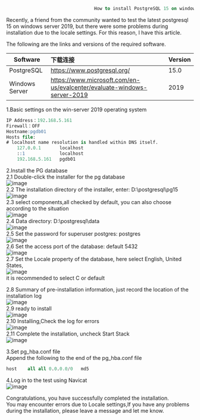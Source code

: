 ```sql
                                 How to install PostgreSQL 15 on windows server 2019 step by step
```

Recently, a friend from the community wanted to test the latest postgresql 15 on windows server 2019, but there were some problems during installation due to the locale settings. For this reason, I have this article.

The following are the links and versions of the required software.

| Software       | 下载连接                                                     | Version |
| -------------- | :----------------------------------------------------------- | :------ |
| PostgreSQL     | https://www.postgresql.org/                                  | 15.0    |
| Windows Server | https://www.microsoft.com/en-us/evalcenter/evaluate-windows-server-2019 | 2019    |



1.Basic settings on the win-server 2019 operating system
```sql
IP Address：192.168.5.161
Firewall：OFF
Hostname:pgdb01
Hosts file:
# localhost name resolution is handled within DNS itself.
	127.0.0.1       localhost
	::1             localhost
	192.168.5.161	pgdb01
```

2.Install the PG database<br/>
2.1 Double-click the installer for the pg database<br/>
![image](Image/004-1.png)<br/>
2.2 The installation directory of the installer, enter: D:\postgresql\pg15<br/>
![image](Image/004-2.png)<br/>
2.3 select components,all checked by default, you can also choose according to the situation<br/>
![image](Image/004-3.png)<br/>
2.4 Data directory: D:\postgresql\data<br/>
![image](Image/004-4.png)<br/>
2.5 Set the password for superuser postgres: postgres<br/>
![image](Image/004-5.png)<br/>
2.6 Set the access port of the database: default 5432<br/>
![image](Image/004-6.png)<br/>
2.7 Set the Locale property of the database, here select English, United States, <br/>
![image](Image/004-7.png)<br/>
it is recommended to select C or default

2.8 Summary of pre-installation information, just record the location of the installation log<br/>
![image](Image/004-8.png)<br/>
2.9 ready to install<br/>
![image](Image/004-9.png)<br/>
2.10 Installing,Check the log for errors<br/>
![image](Image/004-10.png)<br/>
2.11 Complete the installation, uncheck Start Stack<br/>
![image](Image/004-11.png)<br/>

3.Set pg_hba.conf file<br/>
Append the following to the end of the pg_hba.conf file<br/>
```sql
host	all	all	0.0.0.0/0	md5
```

 4.Log in to the test using Navicat<br/>
![image](Image/004-13.png)<br/>

Congratulations, you have successfully completed the installation.<br/>
You may encounter errors due to Locale settings,If you have any problems during the installation, please leave a message and let me know.






